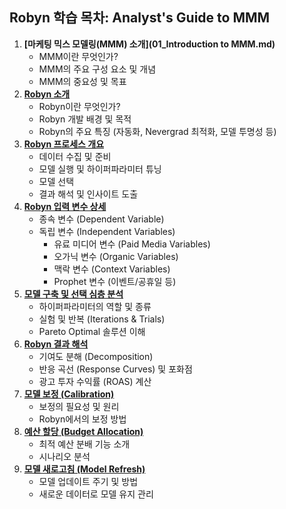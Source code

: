 ## Robyn 학습 목차: Analyst's Guide to MMM

1.  **[마케팅 믹스 모델링(MMM) 소개](01_Introduction to MMM.md)**
      * MMM이란 무엇인가?
      * MMM의 주요 구성 요소 및 개념
      * MMM의 중요성 및 목표
2.  **[Robyn 소개](02_Introduction%2520to%2520Robyn.md)**
      * Robyn이란 무엇인가?
      * Robyn 개발 배경 및 목적
      * Robyn의 주요 특징 (자동화, Nevergrad 최적화, 모델 투명성 등)
3.  **[Robyn 프로세스 개요](03_Process%2520of%2520Robyn.md)**
      * 데이터 수집 및 준비
      * 모델 실행 및 하이퍼파라미터 튜닝
      * 모델 선택
      * 결과 해석 및 인사이트 도출
4.  **[Robyn 입력 변수 상세](04_Variables%2520of%2520Robyn.md)**
      * 종속 변수 (Dependent Variable)
      * 독립 변수 (Independent Variables)
          * 유료 미디어 변수 (Paid Media Variables)
          * 오가닉 변수 (Organic Variables)
          * 맥락 변수 (Context Variables)
          * Prophet 변수 (이벤트/공휴일 등)
5.  **[모델 구축 및 선택 심층 분석](05_Model%2520Selection.md)**
      * 하이퍼파라미터의 역할 및 종류
      * 실험 및 반복 (Iterations & Trials)
      * Pareto Optimal 솔루션 이해
6.  **[Robyn 결과 해석](06_Interpreting%2520Model.md)**
      * 기여도 분해 (Decomposition)
      * 반응 곡선 (Response Curves) 및 포화점
      * 광고 투자 수익률 (ROAS) 계산
7.  **[모델 보정 (Calibration)](07_Calibrating%2520Model.md)**
      * 보정의 필요성 및 원리
      * Robyn에서의 보정 방법
8.  **[예산 할당 (Budget Allocation)](08_Budget%2520Allocation.md)**
      * 최적 예산 분배 기능 소개
      * 시나리오 분석
9.  **[모델 새로고침 (Model Refresh)](09_Refreshing%2520Model.md)**
      * 모델 업데이트 주기 및 방법
      * 새로운 데이터로 모델 유지 관리
